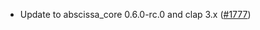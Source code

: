 - Update to abscissa_core 0.6.0-rc.0 and clap 3.x
  ([#1777](https://github.com/informalsystems/ibc-rs/pull/1777))
